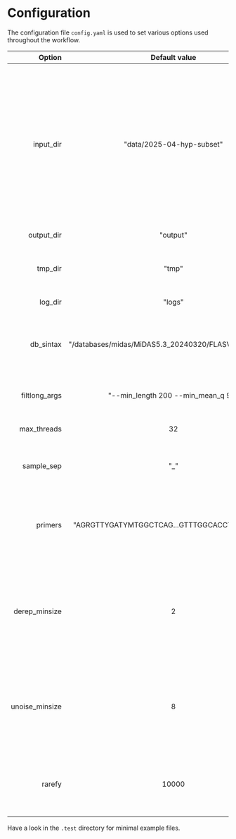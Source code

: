 # Configuration
The configuration file `config.yaml` is used to set various options used throughout the workflow.

| Option | Default value | Description |
| ---: | :---: | :---: |
| input_dir | "data/2025-04-hyp-subset" | The input folder is expected to contain a subfolder for each sampleID/barcode, in which all fastq files will be concatenated, and the subfolder names used as sample IDs downstream. For nanopore this is usually the "fastq_pass" folder with demultiplexed reads. |
| output_dir | "output" | Folder for the results. |
| tmp_dir | "tmp" | Folder for temporary files, which are deleted by default after a succesful run. |
| log_dir | "logs" | Folder for logs for each rule. |
| db_sintax | "/databases/midas/MiDAS5.3_20240320/FLASVs_w_sintax.fa" | Path to the taxonomic reference database used to classify the ASVs/zOTUs in SINTAX format. |
| filtlong_args | "--min_length 200 --min_mean_q 90" | Arguments for the filtlong command used for pre-filtering. |
| max_threads | 32 | Max number of threads to use for any individual rule. |
| sample_sep | "_" | Separator used for the `usearch -otutab` and `fastx_relabel` commands. |
| primers | "AGRGTTYGATYMTGGCTCAG...GTTTGGCACCTCGATGTCG" | Primer pair used. Passed on as-is to the `cutadapt` command. This is required for trimming and orienting reads correctly. |
| derep_minsize | 2 | Minimum abundance of each read. Only impacts ASV/zOTU generation, not abundance estimation, which will be performed against the raw unfiltered reads. |
| unoise_minsize | 8 | Increase this proportionally with platform error-rate to avoid false-positive de-novo ASVs/zOTUs. Never set to lower than 2, singletons cannot be trusted. |
| rarefy | 10000 | Rarefy abundance table to an equal sample size. Both a rarefied and an unrarefied abundance table will be generated. |

Have a look in the `.test` directory for minimal example files.

